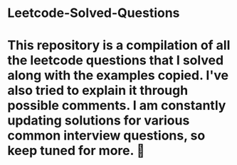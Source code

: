 # Leetcode-Solved-Questions
# This repository is a compilation of all the leetcode questions that I solved along with the examples copied. I've also tried to explain it through possible comments. I am constantly updating solutions for various common interview questions, so keep tuned for more. 🙂

